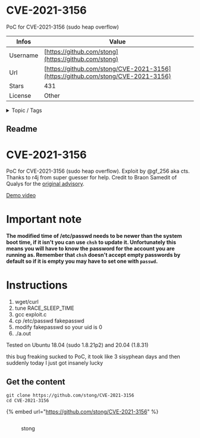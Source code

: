 # CVE-2021-3156

PoC for CVE-2021-3156 (sudo heap overflow)

| Infos    | Value                                                              |
| -------- | -------------------------------------------------------------------|
| Username | [https://github.com/stong](https://github.com/stong) |
| Url      | [https://github.com/stong/CVE-2021-3156](https://github.com/stong/CVE-2021-3156)                                               |
| Stars    | 431                                                          |
| License  | Other                                                        |

<details>

<summary>Topic / Tags</summary>



</details>

## Readme

# CVE-2021-3156
PoC for CVE-2021-3156 (sudo heap overflow). Exploit by @gf_256 aka cts. Thanks to r4j from super guesser for help. Credit to Braon Samedit of Qualys for the [original advisory](https://www.qualys.com/2021/01/26/cve-2021-3156/baron-samedit-heap-based-overflow-sudo.txt).

[Demo video](https://twitter.com/gf_256/status/1355354178588180481)

# Important note

**The modified time of /etc/passwd needs to be newer than the system boot time, if it isn't you can use `chsh` to update it. Unfortunately this means you will have to know the password for the account you are running as. Remember that `chsh` doesn't accept empty passwords by default so if it is empty you may have to set one with `passwd`.**

# Instructions

1. wget/curl
2. tune RACE_SLEEP_TIME
3. gcc exploit.c
4. cp /etc/passwd fakepasswd
5. modify fakepasswd so your uid is 0
6. ./a.out

Tested on Ubuntu 18.04 (sudo 1.8.21p2) and 20.04 (1.8.31)

this bug freaking sucked to PoC, it took like 3 sisyphean days and then suddenly today I just got insanely lucky



## Get the content

```
git clone https://github.com/stong/CVE-2021-3156
cd CVE-2021-3156
```

{% embed url="https://github.com/stong/CVE-2021-3156" %}

<figure><img src="https://avatars.githubusercontent.com/u/14918218?v=4" alt=""><figcaption><p>stong</p></figcaption></figure>
